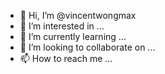 - 👋 Hi, I’m @vincentwongmax
- 👀 I’m interested in ...
- 🌱 I’m currently learning ...
- 💞️ I’m looking to collaborate on ...
- 📫 How to reach me ...

<!---
vincentwongmax/vincentwongmax is a ✨ special ✨ repository because its `README.md` (this file) appears on your GitHub profile.
You can click the Preview link to take a look at your changes.
--->
